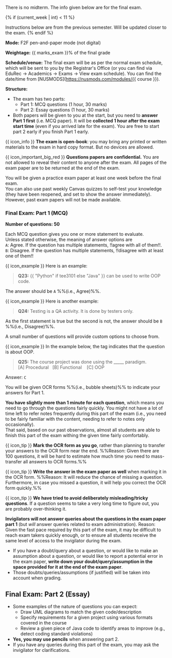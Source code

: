 There is no midterm. The info given below are for the final exam.

{% if (current_week | int) < 11 %}
<box type="important">

Instructions below are from the previous semester. Will be updated closer to the exam.
</box>
{% endif %}

**Mode:** F2F pen-and-paper mode (not digital)

**Weightage:** {{ marks_exam }}% of the final grade

**Schedule/venue:** The final exam will be as per the normal exam schedule, which will be sent to you by the Registrar's Office (or you can find via EduRec -> Academics -> Exams -> View exam schedule). You can find the date/time from [NUSMODS](https://nusmods.com/modules/{{ course }}).

**Structure:**

* The exam has two parts:
  * Part 1: MCQ questions (1 hour, 30 marks)
  * Part 2: Essay questions (1 hour, 30 marks)
* Both papers will be given to you at the start, but you need to **answer Part 1 first** (i.e. MCQ paper). It will be **collected 1 hour after the exam start time** (even if you arrived late for the exam). You are free to start part 2 early if you finish Part 1 early.

{{ icon_info }} **The exam is open-book**: you may bring any printed or written materials to the exam in hard copy format. But no devices are allowed.

{{ icon_important_big_red }} **Questions papers are confidential.** You are not allowed to reveal their content to anyone after the exam. All pages of the exam paper are to be returned at the end of the exam.

<box type="success" seamless>

You will be given a practice exam paper at least one week before the final exam.<br>
You can also use past weekly Canvas quizzes to self-test your knowledge (they have been reopened, and set to show the answer immediately).<br>
However, past exam papers will not be made available.
</box>

### Final Exam: Part 1 (MCQ)

**Number of questions: 50**

Each MCQ question gives you one or more statement to evaluate.<br>
Unless stated otherwise, the meaning of answer options are<br>
`A`: Agree. If the question has multiple statements, !!agree with all of them!!.<br>
`B`: Disagree. If the question has multiple statements, !!disagree with at least one of them!!<br>

<box>

{{ icon_example }} Here is an example:

>**Q23:** {{ "Python" if tee3101 else "Java" }} can be used to write OOP code.

The answer should be `A` %%(i.e., Agree)%%.
</box>
<box>

{{ icon_example }} Here is another example:

>**Q24:** Testing is a QA activity. It is done by testers only.

As the first statement is true but the second is not, the answer should be `B` %%(i.e., Disagree)%%.
</box>

A small number of questions will provide custom options to choose from.

<box>

{{ icon_example }} In the example below, the tag indicates that the question is about OOP.

>**Q25:** The course project was done using the _____ paradigm.<br>
>[A] Procedural&nbsp;&nbsp;&nbsp;[B] Functional&nbsp;&nbsp;&nbsp; [C] OOP

Answer: `C`
</box>

You will be given OCR forms %%(i.e., bubble sheets)%% to indicate your answers for Part 1.

**You have slightly more than 1 minute for each question**, which means you need to go through the questions fairly quickly. You might not have a lot of time left to refer notes frequently during this part of the exam (i.e., you need to be fairly familiar with the content, needing to refer to notes only occasionally).<br>
 That said, based on our past observations, almost all students are able to finish this part of the exam withing the given time fairly comfortably.

{{ icon_tip }} **Mark the OCR form as you go**, rather than planning to transfer your answers to the OCR form near the end. %%Reason: Given there are 100 questions, it will be hard to estimate how much time you need to mass-transfer all answers to OCR forms.%%

{{ icon_tip }} **Write the answer in the exam paper as well** when marking it in the OCR form. %%Reason: It will reduce the chance of missing a question. Furthermore, in case you missed a question, it will help you correct the OCR form quickly.%%

{{ icon_tip }} **We have tried to avoid deliberately misleading/tricky questions**. If a question seems to take a very long time to figure out, you are probably over-thinking it.

<box type="important" light>

**Invigilators will not answer queries about the questions in the exam paper part 1** (but _will_ answer queries related to exam administration). Reason: Given the fast pace required by this part of the exam, it may be difficult to reach exam takers quickly enough, or to ensure all students receive the same level of access to the invigilator during the exam.
* If you have a doubt/query about a question, or would like to make an assumption about a question, or would like to report a potential error in the exam paper, **write down your doubt/query/assumption in the space provided for it at the end of the exam paper**.
* Those doubts/queries/assumptions (if justified) will be taken into account when grading.
</box>

## Final Exam: Part 2 (Essay)

* Some examples of the nature of questions you can expect:
  * Draw UML diagrams to match the given code/description
  * Specify requirements for a given project using various formats covered in the course
  * Review a given piece of Java code to identify areas to improve (e.g., detect coding standard violations)
* **Yes, you may use pencils** when answering part 2.
* If you have any queries during this part of the exam, you may ask the invigilator for clarifications.
